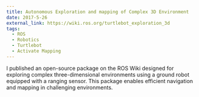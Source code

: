 ```yaml
---
title: Autonomous Exploration and mapping of Complex 3D Environment
date: 2017-5-26
external_link: https://wiki.ros.org/turtlebot_exploration_3d
tags:
  - ROS
  - Robotics
  - Turtlebot
  - Activate Mapping
---
```


I published an open-source package on the ROS Wiki designed for exploring complex three-dimensional environments using a ground robot equipped with a ranging sensor. This package enables efficient navigation and mapping in challenging environments.

<!--more-->
